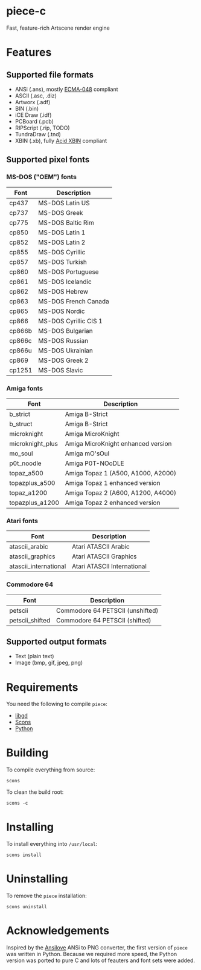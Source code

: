 # piece-c

Fast, feature-rich Artscene render engine


# Features

## Supported file formats

* ANSi (.ans), mostly [ECMA-048](http://www.ecma-international.org/publications/standards/Ecma-048.htm) compliant
* ASCII (.asc, .diz)
* Artworx (.adf)
* BIN (.bin)
* iCE Draw (.idf)
* PCBoard (.pcb)
* RIPScript (.rip, TODO)
* TundraDraw (.tnd)
* XBIN (.xb), fully [Acid XBIN](http://www.acid.org/info/xbin/xbin.htm) compliant


## Supported pixel fonts

### MS-DOS ("OEM") fonts

Font                  | Description
--------------------- | ------------------------------------------------------
cp437                 | MS-DOS Latin US
cp737                 | MS-DOS Greek
cp775                 | MS-DOS Baltic Rim
cp850                 | MS-DOS Latin 1
cp852                 | MS-DOS Latin 2
cp855                 | MS-DOS Cyrillic
cp857                 | MS-DOS Turkish
cp860                 | MS-DOS Portuguese
cp861                 | MS-DOS Icelandic
cp862                 | MS-DOS Hebrew
cp863                 | MS-DOS French Canada
cp865                 | MS-DOS Nordic
cp866                 | MS-DOS Cyrillic CIS 1
cp866b                | MS-DOS Bulgarian
cp866c                | MS-DOS Russian
cp866u                | MS-DOS Ukrainian
cp869                 | MS-DOS Greek 2
cp1251                | MS-DOS Slavic

### Amiga fonts

Font                  | Description
--------------------- | ------------------------------------------------------
b_strict              | Amiga B-Strict
b_struct              | Amiga B-Strict
microknight           | Amiga MicroKnight
microknight_plus      | Amiga MicroKnight enhanced version
mo_soul               | Amiga mO'sOul
p0t_noodle            | Amiga P0T-NOoDLE
topaz_a500            | Amiga Topaz 1 (A500, A1000, A2000)
topazplus_a500        | Amiga Topaz 1 enhanced version
topaz_a1200           | Amiga Topaz 2 (A600, A1200, A4000)
topazplus_a1200       | Amiga Topaz 2 enhanced version

### Atari fonts

Font                  | Description
--------------------- | ------------------------------------------------------
atascii_arabic        | Atari ATASCII Arabic
atascii_graphics      | Atari ATASCII Graphics
atascii_international | Atari ATASCII International

### Commodore 64

Font                  | Description
--------------------- | ------------------------------------------------------
petscii               | Commodore 64 PETSCII (unshifted)
petscii_shifted       | Commodore 64 PETSCII (shifted)


## Supported output formats

* Text (plain text)
* Image (bmp, gif, jpeg, png)


# Requirements

You need the following to compile ``piece``:

* [libgd](http://libgd.bitbucket.org/)
* [Scons](http://www.scons.org/)
* [Python](http://python.org/)


# Building

To compile everything from source:

    scons

To clean the build root:

    scons -c


# Installing

To install everything into ``/usr/local``:

    scons install


# Uninstalling

To remove the ``piece`` installation:

    scons uninstall


# Acknowledgements

Inspired by the [Ansilove](http://ansilove.sourceforge.net/) ANSi to PNG
converter, the first version of ``piece`` was written in Python. Because we
required more speed, the Python version was ported to pure C and lots of
feauters and font sets were added.
